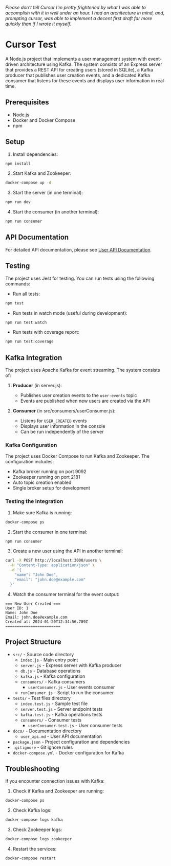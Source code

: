 *Please don't tell Cursor I'm pretty frightened by what I was able to accomplish with it in well under an hour. I had an architecture in mind, and, prompting cursor, was able to implement a decent first draft far more quickly than if I wrote it myself.*

# Cursor Test

A Node.js project that implements a user management system with event-driven architecture using Kafka. The system consists of an Express server that provides a REST API for creating users (stored in SQLite), a Kafka producer that publishes user creation events, and a dedicated Kafka consumer that listens for these events and displays user information in real-time.

## Prerequisites

- Node.js
- Docker and Docker Compose
- npm

## Setup

1. Install dependencies:
```bash
npm install
```

2. Start Kafka and Zookeeper:
```bash
docker-compose up -d
```

3. Start the server (in one terminal):
```bash
npm run dev
```

4. Start the consumer (in another terminal):
```bash
npm run consumer
```

## API Documentation

For detailed API documentation, please see [User API Documentation](docs/user_api.md).

## Testing

The project uses Jest for testing. You can run tests using the following commands:

- Run all tests:
```bash
npm test
```

- Run tests in watch mode (useful during development):
```bash
npm run test:watch
```

- Run tests with coverage report:
```bash
npm run test:coverage
```

## Kafka Integration

The project uses Apache Kafka for event streaming. The system consists of:

1. **Producer** (in server.js):
   - Publishes user creation events to the `user-events` topic
   - Events are published when new users are created via the API

2. **Consumer** (in src/consumers/userConsumer.js):
   - Listens for `USER_CREATED` events
   - Displays user information in the console
   - Can be run independently of the server

### Kafka Configuration

The project uses Docker Compose to run Kafka and Zookeeper. The configuration includes:
- Kafka broker running on port 9092
- Zookeeper running on port 2181
- Auto topic creation enabled
- Single broker setup for development

### Testing the Integration

1. Make sure Kafka is running:
```bash
docker-compose ps
```

2. Start the consumer in one terminal:
```bash
npm run consumer
```

3. Create a new user using the API in another terminal:
```bash
curl -X POST http://localhost:3000/users \
  -H "Content-Type: application/json" \
  -d '{
    "name": "John Doe",
    "email": "john.doe@example.com"
  }'
```

4. Watch the consumer terminal for the event output:
```
=== New User Created ===
User ID: 1
Name: John Doe
Email: john.doe@example.com
Created at: 2024-01-20T12:34:56.789Z
========================
```

## Project Structure

- `src/` - Source code directory
  - `index.js` - Main entry point
  - `server.js` - Express server with Kafka producer
  - `db.js` - Database operations
  - `kafka.js` - Kafka configuration
  - `consumers/` - Kafka consumers
    - `userConsumer.js` - User events consumer
  - `runConsumer.js` - Script to run the consumer
- `tests/` - Test files directory
  - `index.test.js` - Sample test file
  - `server.test.js` - Server endpoint tests
  - `kafka.test.js` - Kafka operations tests
  - `consumers/` - Consumer tests
    - `userConsumer.test.js` - User consumer tests
- `docs/` - Documentation directory
  - `user_api.md` - User API documentation
- `package.json` - Project configuration and dependencies
- `.gitignore` - Git ignore rules
- `docker-compose.yml` - Docker configuration for Kafka

## Troubleshooting

If you encounter connection issues with Kafka:

1. Check if Kafka and Zookeeper are running:
```bash
docker-compose ps
```

2. Check Kafka logs:
```bash
docker-compose logs kafka
```

3. Check Zookeeper logs:
```bash
docker-compose logs zookeeper
```

4. Restart the services:
```bash
docker-compose restart
``` 
